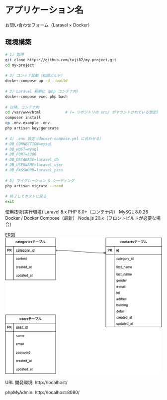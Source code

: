 # アプリケーション名
お問い合わせフォーム（Laravel × Docker）

## 環境構築
```bash
# 1) 取得
git clone https://github.com/toji82/my-project.git
cd my-project

# 2) コンテナ起動（初回ビルド）
docker-compose up -d --build

# 3) Laravel 初期化（php コンテナ内）
docker-compose exec php bash

# 以降、コンテナ内
cd /var/www/html           # (= リポジトリの src/ がマウントされている想定)
composer install
cp .env.example .env
php artisan key:generate

# 4) .env 設定（docker-compose.yml に合わせる）
# DB_CONNECTION=mysql
# DB_HOST=mysql
# DB_PORT=3306
# DB_DATABASE=laravel_db
# DB_USERNAME=laravel_user
# DB_PASSWORD=laravel_pass

# 5) マイグレーション & シーディング
php artisan migrate --seed

# 終了してホストに戻る
exit
```  

使用技術(実行環境)
Laravel 8.x
PHP 8.0+（コンテナ内）
MySQL 8.0.26
Docker / Docker Compose（最新）
Node.js 20.x（フロントビルドが必要な場合）

ER図
![ER図](./image.png)


URL
開発環境: http://localhost/

phpMyAdmin: http://localhost:8080/